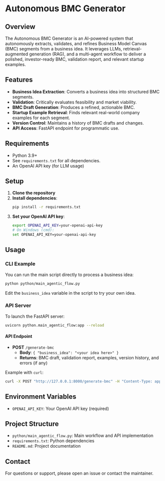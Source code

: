 # Autonomous BMC Generator

## Overview

The Autonomous BMC Generator is an AI-powered system that autonomously extracts, validates, and refines Business Model Canvas (BMC) segments from a business idea. It leverages LLMs, retrieval-augmented generation (RAG), and a multi-agent workflow to deliver a polished, investor-ready BMC, validation report, and relevant startup examples.

## Features
- **Business Idea Extraction**: Converts a business idea into structured BMC segments.
- **Validation**: Critically evaluates feasibility and market viability.
- **BMC Draft Generation**: Produces a refined, actionable BMC.
- **Startup Example Retrieval**: Finds relevant real-world company examples for each segment.
- **Version Control**: Maintains a history of BMC drafts and changes.
- **API Access**: FastAPI endpoint for programmatic use.

## Requirements
- Python 3.9+
- See `requirements.txt` for all dependencies.
- An OpenAI API key (for LLM usage)

## Setup
1. **Clone the repository**
2. **Install dependencies**:
   ```bash
   pip install -r requirements.txt
   ```
3. **Set your OpenAI API key**:
   ```bash
   export OPENAI_API_KEY=your-openai-api-key
   # On Windows (cmd):
   set OPENAI_API_KEY=your-openai-api-key
   ```

## Usage

### CLI Example
You can run the main script directly to process a business idea:

```bash
python python/main_agentic_flow.py
```

Edit the `business_idea` variable in the script to try your own idea.

### API Server
To launch the FastAPI server:

```bash
uvicorn python.main_agentic_flow:app --reload
```

#### API Endpoint
- **POST** `/generate-bmc`
  - **Body**: `{ "business_idea": "<your idea here>" }`
  - **Returns**: BMC draft, validation report, examples, version history, and errors (if any)

Example with `curl`:
```bash
curl -X POST "http://127.0.0.1:8000/generate-bmc" -H "Content-Type: application/json" -d '{"business_idea": "A platform connecting local farmers to urban consumers."}'
```

## Environment Variables
- `OPENAI_API_KEY`: Your OpenAI API key (required)

## Project Structure
- `python/main_agentic_flow.py`: Main workflow and API implementation
- `requirements.txt`: Python dependencies
- `README.md`: Project documentation

## Contact
For questions or support, please open an issue or contact the maintainer. 